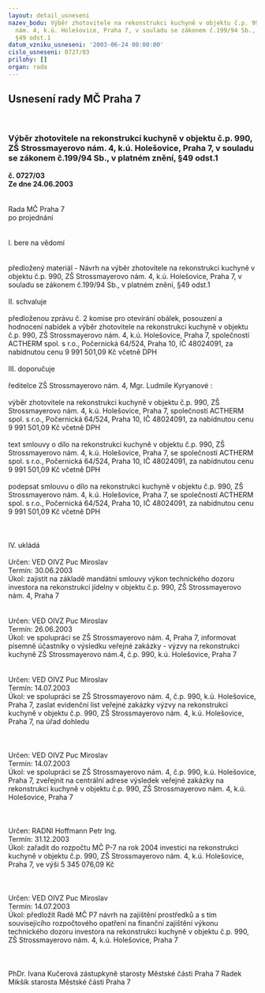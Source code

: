 ```yaml
---
layout: detail_usneseni
nazev_bodu: Výběr zhotovitele na rekonstrukci kuchyně v objektu č.p. 990, ZŠ Strossmayerovo
  nám. 4, k.ú. Holešovice, Praha 7, v souladu se zákonem č.199/94 Sb., v platném znění,
  §49 odst.1
datum_vzniku_usneseni: '2003-06-24 00:00:00'
cislo_usneseni: 0727/03
prilohy: []
organ: rada
---
```

<div id="ucUsn_pList" class="usn">
	<span><h2>Usnesení rady MČ Praha 7 </h2>
<br></span><div class="standBody">
<span><h3>Výběr zhotovitele na rekonstrukci kuchyně v objektu č.p. 990, ZŠ Strossmayerovo nám. 4, k.ú. Holešovice, Praha 7, v souladu se zákonem č.199/94 Sb., v platném znění, §49 odst.1</h3></span><div class="center">
		<strong>č. 0727/03</strong><br>
	</div>
<div class="center">
		<strong>Ze dne 24.06.2003</strong><br><br>
	</div>
<br>Rada MČ Praha 7<br>po projednání<br><br><br>I.	bere na vědomí<br><br> <br>předložený materiál - Návrh na výběr zhotovitele na rekonstrukci kuchyně v objektu č.p. 990, ZŠ Strossmayerovo nám. 4, k.ú. Holešovice, Praha 7, v souladu se zákonem č.199/94 Sb., v platném znění, §49 odst.1<br><br>II.	schvaluje <br><br>předloženou zprávu č. 2 komise pro otevírání obálek, posouzení a hodnocení nabídek a výběr zhotovitele na  rekonstrukci kuchyně v objektu č.p. 990, ZŠ Strossmayerovo nám. 4, k.ú. Holešovice, Praha 7, společností ACTHERM spol. s r.o., Počernická 64/524, Praha 10, IČ 48024091, za  nabídnutou  cenu 9 991 501,09 Kč včetně DPH<br><br>III.	doporučuje<br><br>ředitelce ZŠ Strossmayerovo nám. 4, Mgr. Ludmile Kyryanové :<br><br>výběr zhotovitele na rekonstrukci kuchyně v objektu č.p. 990, ZŠ Strossmayerovo nám. 4, k.ú. Holešovice, Praha 7, společností ACTHERM spol. s r.o., Počernická 64/524, Praha 10, IČ 48024091, za  nabídnutou  cenu 9 991 501,09 Kč včetně DPH<br><br>text smlouvy o dílo na rekonstrukci  kuchyně v objektu č.p. 990, ZŠ Strossmayerovo nám. 4, k.ú. Holešovice, Praha 7, se společností ACTHERM spol. s r.o., Počernická 64/524, Praha 10, IČ 48024091, za  nabídnutou  cenu 9 991 501,09 Kč včetně DPH<br><br>podepsat smlouvu o dílo  na  rekonstrukci kuchyně v objektu č.p. 990, ZŠ Strossmayerovo nám. 4, k.ú. Holešovice, Praha 7, se společností ACTHERM spol. s r.o., Počernická 64/524, Praha 10, IČ 48024091, za  nabídnutou  cenu 9 991 501,09 Kč včetně DPH<br><br><br><br>IV.	ukládá <br><br>Určen:	VED OIVZ Puc Miroslav<br>Termín: 30.06.2003<br>Úkol:	zajistit na základě mandátní smlouvy výkon technického dozoru investora na rekonstrukci jídelny v objektu č.p. 990, ZŠ Strossmayerovo nám. 4, Praha 7<br> <br><br>Určen:	VED OIVZ Puc Miroslav<br>Termín: 26.06.2003<br>Úkol:	ve spolupráci se ZŠ Strossmayerovo nám. 4, Praha 7, informovat písemně účastníky o výsledku veřejné zakázky - výzvy na rekonstrukci kuchyně ZŠ Strossmayerovo nám.4, č.p. 990, k.ú. Holešovice, Praha 7<br> <br><br>Určen:	VED OIVZ Puc Miroslav<br>Termín: 14.07.2003<br>Úkol:	ve spolupráci se ZŠ Strossmayerovo nám. 4, č.p. 990, k.ú. Holešovice, Praha 7, zaslat evidenční list veřejné zakázky výzvy na rekonstrukci kuchyně v objektu č.p. 990, ZŠ Strossmayerovo nám. 4, k.ú. Holešovice, Praha 7, na úřad dohledu<br> <br><br><br>Určen:	VED OIVZ Puc Miroslav<br>Termín: 14.07.2003<br>Úkol:	ve spolupráci se ZŠ Strossmayerovo nám. 4, č.p. 990, k.ú. Holešovice, Praha 7, zveřejnit na centrální adrese výsledek  veřejné zakázky na rekonstrukci kuchyně v objektu č.p. 990, ZŠ Strossmayerovo nám.  4, k.ú. Holešovice, Praha 7<br> <br><br><br>Určen:	RADNI Hoffmann Petr Ing.<br>Termín: 31.12.2003<br>Úkol:	zařadit do rozpočtu MČ P-7 na rok 2004 investici na rekonstrukci kuchyně v objektu č.p. 990, ZŠ Strossmayerovo nám. 4, k.ú. Holešovice, Praha 7, ve výši  5 345 076,09 Kč<br> <br><br> <br>Určen:	VED OIVZ Puc Miroslav<br>Termín: 14.07.2003<br>Úkol:	předložit Radě MČ P7 návrh na zajištění prostředků a s tím souvisejícího rozpočtového opatření na finanční zajištění výkonu technického dozoru investora  na rekonstrukci kuchyně v objektu č.p. 990, ZŠ Strossmayerovo nám. 4, k.ú. Holešovice, Praha 7 <br> <br> <br>	<br>PhDr. Ivana Kučerová zástupkyně starosty Městské části Praha 7	 Radek Mikšík starosta Městské části Praha 7<br>	<br><br>
</div>
</div>